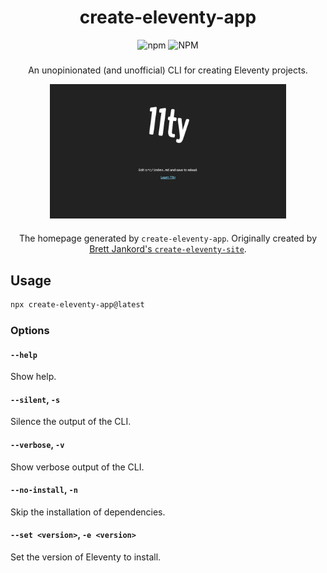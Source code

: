 <div align="center">
    <h1 align="center">create-eleventy-app</h1>
    <img alt="npm" src="https://img.shields.io/npm/v/create-eleventy-app?style=for-the-badge&color=red">
    <img alt="NPM" src="https://img.shields.io/npm/l/create-eleventy-app?style=for-the-badge&color=">
    <h3></h3>
    <p align="center">
    An unopinionated (and unofficial) CLI for creating Eleventy projects.
    </p>
    <img src="./demo.png" alt="A screenshot of the homepage created by create-eleventy-app" width="75%" align="center">
    <h3></h3>
    <p>The homepage generated by <code>create-eleventy-app</code>. Originally created by <a href="https://github.com/bjankord/create-eleventy-site">Brett Jankord's <code>create-eleventy-site</code></a>.
    </p>
</div>

## Usage

```sh
npx create-eleventy-app@latest
```

### Options

#### `--help`

Show help.

#### `--silent`, `-s`

Silence the output of the CLI.

#### `--verbose`, `-v`

Show verbose output of the CLI.

#### `--no-install`, `-n`

Skip the installation of dependencies.

#### `--set <version>`, `-e <version>`

Set the version of Eleventy to install.
